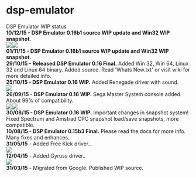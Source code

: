 ﻿# dsp-emulator
DSP Emulator WIP status<br>
<b>10/12/15 - DSP Emulator 0.16b1 source WIP update and Win32 WIP snapshot.</b><br>
<img src='http://img1.imagilive.com/1215/tmnt1.png'><img src='http://img1.imagilive.com/1215/tmnt2.png'><br>
<b>01/11/15 - DSP Emulator 0.16b1 source WIP update and Win32 WIP snapshot.</b><br>
<b>29/10/15 - Released DSP Emulator 0.16 Final.</b> Added Win 32, Win 64, Linux 32 and Linux 64 binary. Added source. Read 'Whats New.txt' or visit wiki for more detailed info.<br>
<b>25/10/15 - DSP Emulator 0.16 WIP.</b> Added Renegade driver with sound.<br>
<img src='http://img1.imagilive.com/1015/renegade.png'><br>
<b>26/09/15 - DSP Emulator 0.16 WIP.</b> Sega Master System console added. About 99% of compatibility.<br>
<img src='http://img1.imagilive.com/0915/sonic2.png'><img src='http://img1.imagilive.com/0915/zool.png'><br>
<b>30/08/15 - DSP Emulator 0.16 WIP.</b> Important changes in snapshot system! Fixed Spectrum and Amstrad CPC snapshot load/save snapshots, more compatible.<br>
<b>10/08/15 - DSP Emulator 0.15b3 Final.</b> Please read the docs for more info. Many fixes and enhances.<br>
<b>31/05/15</b> - Added Free Kick driver..<br>
<img src='http://img1.imagilive.com/0515/freekick.png'><br>
<b>12/04/15</b> - Added Gyruss driver..<br>
<img src='http://img1.imagilive.com/0415/gyruss.png'><br>
<b>31/03/15</b> - Migrated from Google. Published WIP source.<br>